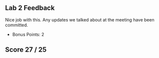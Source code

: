## Lab 2 Feedback

Nice job with this. Any updates we talked about at the meeting have been committed.

+ Bonus Points: 2

## Score 27 / 25
